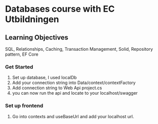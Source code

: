 # Databases course with EC Utbildningen 
## Learning Objectives 
SQL, Relationships, Caching, Transaction Management, Solid, Repository pattern, EF Core

### Get Started 
1. Set up database, I used localDb
2. Add your connection string into Data/context/contextFactory
2. Add connection string to Web Api project.cs
3. you can now run the api and locate to your localhost/swagger

### Set up frontend
1. Go into contexts and useBaseUrl and add your localhost url. 